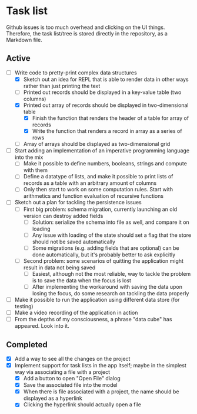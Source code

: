 # Task list

Github issues is too much overhead and clicking on the UI things. Therefore, the task list/tree is stored directly in the repository, as a Markdown file.

## Active

* [ ] Write code to pretty-print complex data structures
  * [x] Sketch out an idea for REPL that is able to render data in other ways rather than just printing the text
  * [ ] Printed out records should be displayed in a key-value table (two columns)
  * [x] Printed out array of records should be displayed in two-dimensional table
    * [x] Finish the function that renders the header of a table for array of records
    * [x] Write the function that renders a record in array as a series of rows
  * [ ] Array of arrays should be displayed as two-dimensional grid
* [ ] Start adding an implementation of an imperative programming language into the mix
  * [ ] Make it possible to define numbers, booleans, strings and compute with them
  * [ ] Define a datatype of lists, and make it possible to print lists of records as a table with an arbitrary amount of columns
  * [ ] Only then start to work on some computation rules. Start with arithmetics and function evaluation of recursive functions
* [ ] Sketch out a plan for tackling the persistence issues
  * [ ] First big problem: schema migration, currently launching an old version can destroy added fields
    * [ ] Solution: serialize the schema into file as well, and compare it on loading
    * [ ] Any issue with loading of the state should set a flag that the store should not be saved automatically
    * [ ] Some migrations (e.g. adding fields that are optional) can be done automatically, but it's probably better to ask explicitly
  * [ ] Second problem: some scenarios of quitting the application might result in data not being saved
    * [ ] Easiest, although not the most reliable, way to tackle the problem is to save the data when the focus is lost
    * [ ] After implementing the workaround with saving the data upon losing the focus, do some research on tackling the data properly
* [ ] Make it possible to run the application using different data store (for testing)
* [ ] Make a video recording of the application in action
* [ ] From the depths of my consciousness, a phrase "data cube" has appeared. Look into it.

## Completed

* [x] Add a way to see all the changes on the project
* [x] Implement support for task lists in the app itself; maybe in the simplest way via associating a file with a project
  * [x] Add a button to open "Open File" dialog
  * [x] Save the associated file into the model
  * [x] When there is file associated with a project, the name should be displayed as a hyperlink
  * [x] Clicking the hyperlink should actually open a file
